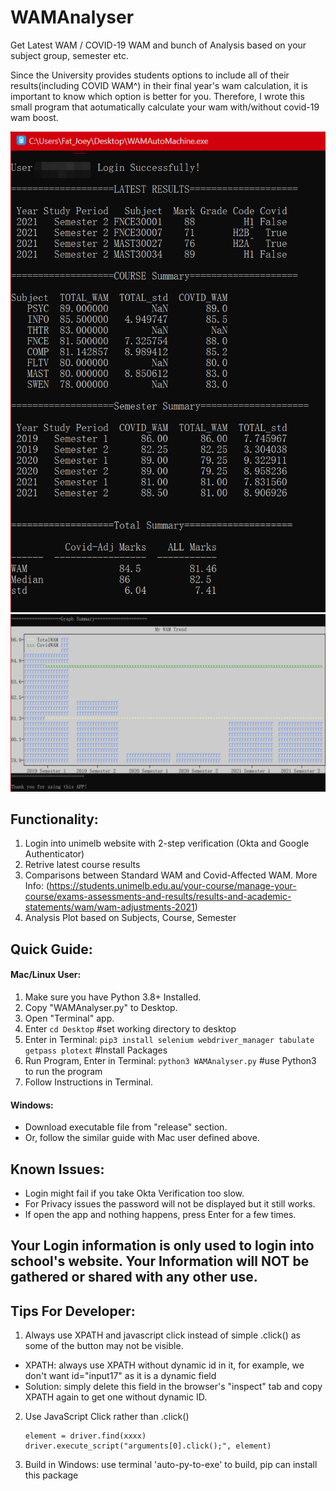 # WAMAnalyser
Get Latest WAM / COVID-19 WAM and bunch of Analysis based on your subject group, semester etc.

Since the University provides students options to include all of their results(including COVID WAM^) in their final year's wam calculation, it is important to know which option is better for you.
Therefore, I wrote this small program that aotumatically calculate your wam with/without covid-19 wam boost.

![plot](./pics/pc1.webp)
![plot](./pics/pc2.webp)

## Functionality:
1. Login into unimelb website with 2-step verification (Okta and Google Authenticator)
1. Retrive latest course results
2. Comparisons between Standard WAM and Covid-Affected WAM.  More Info: (https://students.unimelb.edu.au/your-course/manage-your-course/exams-assessments-and-results/results-and-academic-statements/wam/wam-adjustments-2021)
3. Analysis Plot based on Subjects, Course, Semester

## Quick Guide:

#### Mac/Linux User:
1. Make sure you have Python 3.8+ Installed.
2. Copy "WAMAnalyser.py" to Desktop.
3. Open "Terminal" app.
4. Enter ```cd Desktop```  #set working directory to desktop 
5. Enter in Terminal: ```pip3 install selenium webdriver_manager tabulate getpass plotext```  #Install Packages
6. Run Program, Enter in Terminal: ```python3 WAMAnalyser.py```  #use Python3 to run the program
7. Follow Instructions in Terminal.

#### Windows:
- Download executable file from "release" section.
- Or, follow the similar guide with Mac user defined above.


## Known Issues:
- Login might fail if you take Okta Verification too slow.
- For Privacy issues the password will not be displayed but it still works.
- If open the app and nothing happens, press Enter for a few times.


## Your Login information is only used to login into school's website. Your Information will NOT be gathered or shared with any other use.



## Tips For Developer: 
1. Always use XPATH and javascript click instead of simple .click() as some of the button may not be visible.
- XPATH: always use XPATH without dynamic id in it, for example, we don't want id="input17" as it is a dynamic field
- Solution: simply delete this field in the browser's "inspect" tab and copy XPATH again to get one without dynamic ID.
2. Use JavaScript Click rather than .click()
    ```
    element = driver.find(xxxx) 
    driver.execute_script("arguments[0].click();", element)
    ```
3. Build in Windows: use terminal 'auto-py-to-exe' to build, pip can install this package